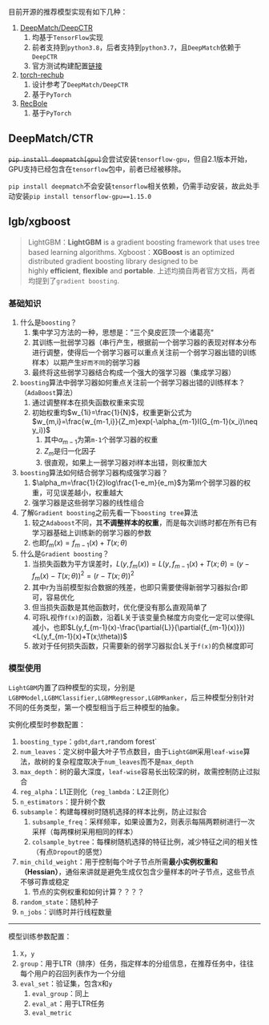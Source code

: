 目前开源的推荐模型实现有如下几种：
1. [DeepMatch/DeepCTR](https://github.com/datawhalechina/torch-rechub/blob/main/torch_rechub/basic/features.py)
	1. 均基于`TensorFlow`实现
	2. 前者支持到`python3.8`，后者支持到`python3.7`，且`DeepMatch`依赖于`DeepCTR`
	3. 官方测试构建配置[链接](https://tensorflow.google.cn/install/source_windows?hl=zh-cn#tested_build_configurations)
2. [torch-rechub](https://github.com/datawhalechina/torch-rechub/blob/main/torch_rechub/basic/initializers.py)
	1. 设计参考了`DeepMatch/DeepCTR`
	2. 基于`PyTorch`
3. [RecBole](https://github.com/RUCAIBox/RecBole)
	1. 基于`PyTorch`

## DeepMatch/CTR

~~`pip install deepmatch[gpu]`~~会尝试安装`tensorflow-gpu`，但自2.1版本开始，GPU支持已经包含在`tensorflow`包中，前者已经被移除。

`pip install deepmatch`不会安装`tensorflow`相关依赖，仍需手动安装，故此处手动安装`pip install tensorflow-gpu==1.15.0`

## lgb/xgboost
> LightGBM：**LightGBM** is a gradient boosting framework that uses tree based learning algorithms.
> Xgboost：**XGBoost** is an optimized distributed gradient boosting library designed to be highly **efficient**, **flexible** and **portable**.
> 上述均摘自两者官方文档，两者均提到了`gradient boosting`.

### 基础知识
1. 什么是`boosting`？
	1. 集中学习方法的一种，思想是：”三个臭皮匠顶一个诸葛亮“
	2. 其训练一批弱学习器（串行产生，根据前一个弱学习器的表现对样本分布进行调整，使得后一个弱学习器可以重点关注前一个弱学习器出错的训练样本）以期产生`好而不同`的弱学习器
	3. 最终将这些弱学习器结合构成一个强大的强学习器（集成学习器）
2. `boosting`算法中弱学习器如何重点关注前一个弱学习器出错的训练样本？（`AdaBoost`算法）
	1. 通过调整样本在损失函数权重来实现
	2. 初始权重均$w_{1i}=\frac{1}{N}$，权重更新公式为$w_{m,i}=\frac{w_{m-1,i}}{Z_m}exp(-\alpha_{m-1}I(G_{m-1}(x_i)\neq y_i))$
		1. 其中$\alpha_{m-1}$为第`m-1`个弱学习器的权重
		2. $Z_m$是归一化因子
		3. 很直观，如果上一弱学习器对i样本出错，则权重加大
3. `boosting`算法如何结合弱学习器构成强学习器？
	1. $\alpha_m=\frac{1}{2}log\frac{1-e_m}{e_m}$为第m个弱学习器的权重，可见误差越小，权重越大
	2. 强学习器是这些弱学习器的线性组合
4. 了解`Gradient boosting`之前先看一下`boosting tree`算法
	1. 较之`Adaboost`不同，其**不调整样本的权重**，而是每次训练时都在所有已有学习器基础上训练新的弱学习器的参数
	2. 也即$f_m(x)=f_{m-1}(x)+T(x;\theta)$
5. 什么是`Gradient boosting`？
	1. 当损失函数为平方误差时，$L(y,f_m(x))=L(y,f_{m-1}(x)+T(x;\theta)=(y-f_m(x)-T(x;\theta))^2=(r-T(x;\theta))^2$
	2. 其中r为当前模型拟合数据的残差，也即只需要使得新弱学习器拟合r即可，容易优化
	3. 但当损失函数是其他函数时，优化便没有那么直观简单了
	4. 可将L视作`f(x)`的函数，沿着L关于该变量负梯度方向变化一定可以使得L减小，也即$L(y,f_{m-1}(x)-\frac{\partial{L}}{\partial{f_{m-1}(x)}})<L(y,f_{m-1}(x)+T(x;\theta))$
	5. 故对于任何损失函数，只需要新的弱学习器拟合L关于`f(x)`的负梯度即可

### 模型使用
`LightGBM`内置了四种模型的实现，分别是`LGBMModel,LGBMClassifier,LGBMRegressor,LGBMRanker`，后三种模型分别针对不同的任务类型，第一个模型相当于后三种模型的抽象。

实例化模型时参数配置：
1. `boosting_type`：`gdbt`,`dart,`random forest`
2. `num_leaves`：定义树中最大叶子节点数目，由于`LightGBM`采用`leaf-wise`算法，故树的复杂程度取决于`num_leaves`而不是`max_depth`
3. `max_depth`：树的最大深度，`leaf-wise`容易长出较深的树，故需控制防止过拟合
4. `reg_alpha`：L1正则化（`reg_lambda`：L2正则化）
5. `n_estimators`：提升树个数
6. `subsample`：构建每棵树时随机选择的样本比例，防止过拟合
	1. `subsample_freq`：采样频率，如果设置为2，则表示每隔两颗树进行一次采样（每两棵树采用相同的样本）
	2. `colsample_bytree`：每棵树随机选择的特征比例，减少特征之间的相关性（有点`Dropout`的感觉）
7. `min_child_weight`：用于控制每个叶子节点所需**最小实例权重和（Hessian）**，通俗来讲就是避免生成仅包含少量样本的叶子节点，这些节点不够可靠或稳定
	1. 节点的实例权重和如何计算？？？？
8. `random_state`：随机种子
9. `n_jobs`：训练时并行线程数量
---
模型训练参数配置：
1. `X`，`y`
2. `group`：用于LTR（排序）任务，指定样本的分组信息，在推荐任务中，往往每个用户的召回列表作为一个分组
3. `eval_set`：验证集，包含`X`和`y`
	1. `eval_group`：同上
	2. `eval_at`：用于LTR任务
	3. `eval_metric`

